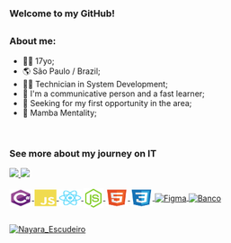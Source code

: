 ### Welcome to my GitHub! 

##

### About me:

- 👩‍💻 17yo;
- 🌎 São Paulo / Brazil;
- 👩‍🎓 Technician in System Development;
- 🎤 I'm a communicative person and a fast learner;
- 🎯 Seeking for my first opportunity in the area;
- 🐍 Mamba Mentality;

<img src="https://media0.giphy.com/media/FTsKB8nn88Bz73JjK8/giphy.gif?cid=ecf05e47e075nts6q7un8dz17psiloiqk7pgeelh65mwu98x&rid=giphy.gif&ct=g" alt="Kobe Bryant Shooting" style="width: 900px; height: 600px; left: 0px; top: 0px; opacity: 0;">

### See more about my journey on IT
<div>
  <a href="https://github.com/MurilloAssis>
<div>  
  <a href="https://github.com/MurilloAssis">
      <img height="170em" src="https://github-readme-stats.vercel.app/api/top-langs/?username=MurilloAssis&layout=compact&langs_count=7&theme=tokyonight"/> 
      <img height="170em" src="https://github-readme-stats.vercel.app/api?username=MurilloAssis&show_icons=true&theme=tokyonight&include_all_commits=true&count_private=true"/>
                                                                                                                                                     
</div>
                                                                                                                                                     
<div style="display: inline_block"><br>
  <img align="center" alt="Csharp" height="30" width="40" src="https://raw.githubusercontent.com/devicons/devicon/master/icons/csharp/csharp-original.svg">
  <img align="center" alt="Js" height="30" width="40" src="https://raw.githubusercontent.com/devicons/devicon/master/icons/javascript/javascript-plain.svg">
  <img align="center" alt="React" height="30" width="40" src="https://raw.githubusercontent.com/devicons/devicon/master/icons/react/react-original.svg">
  <img align="center" alt="NodeJS" height="35" width="35" src="https://raw.githubusercontent.com/devicons/devicon/master/icons/nodejs/nodejs-original.svg">
  <img align="center" alt="HTML" height="30" width="40" src="https://raw.githubusercontent.com/devicons/devicon/master/icons/html5/html5-original.svg">
  <img align="center" alt="CSS" height="30" width="40" src="https://raw.githubusercontent.com/devicons/devicon/master/icons/css3/css3-original.svg">
  <img align="center" alt="Figma" height="30" width="30" src="https://cdn-icons-png.flaticon.com/512/5968/5968705.png" alt="figma" title="figma" class="loaded">
  <img align="center" alt="Banco" height="35" width="35" src="https://cdn.jsdelivr.net/gh/devicons/devicon/icons/microsoftsqlserver/microsoftsqlserver-plain.svg" />

  
   
   ##
                                                                                                                                                     
<p>
<img src="https://komarev.com/ghpvc/?username=MurilloAssis&label=Profile%20views&color=blueviolet&style=flat" alt="Nayara_Escudeiro"/>
</p>
<!--
**MurilloAssis/MurilloAssis** is a ✨ _special_ ✨ repository because its `README.md` (this file) appears on your GitHub profile.

Here are some ideas to get you started:

- 🔭 I’m currently working on ...
- 🌱 I’m currently learning ...
- 👯 I’m looking to collaborate on ...
- 🤔 I’m looking for help with ...
- 💬 Ask me about ...
- 📫 How to reach me: ...
- 😄 Pronouns: ...
- ⚡ Fun fact: ...
-->
